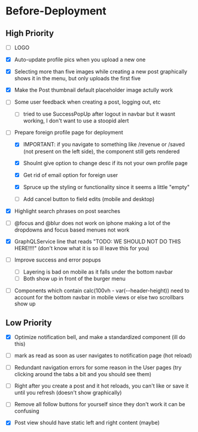# Before-Deployment

## High Priority

-   [ ] LOGO

-   [x] Auto-update profile pics when you upload a new one

-   [x] Selecting more than five images while creating a new post graphically shows it in the menu, but only uploads the first five

-   [x] Make the Post thumbnail default placeholder image actully work

-   [ ] Some user feedback when creating a post, logging out, etc

    -   [ ] tried to use SuccessPopUp after logout in navbar but it wasnt working, I don't want to use a stoopid alert

-   [ ] Prepare foreign profile page for deployment

    -   [x] IMPORTANT: if you navigate to something like /revenue or /saved (not present on the left side), the component still gets rendered

    -   [x] Shoulnt give option to change desc if its not your own profile page

    -   [x] Get rid of email option for foreign user

    -   [x] Spruce up the styling or functionality since it seems a little "empty"
    
    -   [ ] Add cancel button to field edits (mobile and desktop)

-   [x] Highlight search phrases on post searches

-   [ ] @focus and @blur does not work on iphone making a lot of the dropdowns and focus based menues not work

-   [x] GraphQLService line that reads "TODO: WE SHOULD NOT DO THIS HERE!!!!" (don't know what it is so ill leave this for you)

-   [ ] Improve success and error popups

    - [ ] Layering is bad on mobile as it falls under the bottom navbar
    - [ ] Both show up in front of the burger menu

-   [ ] Components which contain calc(100vh - var(--header-height)) need to account for the bottom navbar in mobile views or else two scrollbars show up

## Low Priority

-   [X] Optimize notification bell, and make a standardized component (ill do this)

-   [ ] mark as read as soon as user navigates to notification page (hot reload)

-   [ ] Redundant navigation errors for some reason in the User pages (try clicking around the tabs a bit and you should see them)

-   [ ] Right after you create a post and it hot reloads, you can't like or save it until you refresh (doesn't show graphically)

-   [ ] Remove all follow buttons for yourself since they don't work it can be confusing

-   [x] Post view should have static left and right content (maybe)
